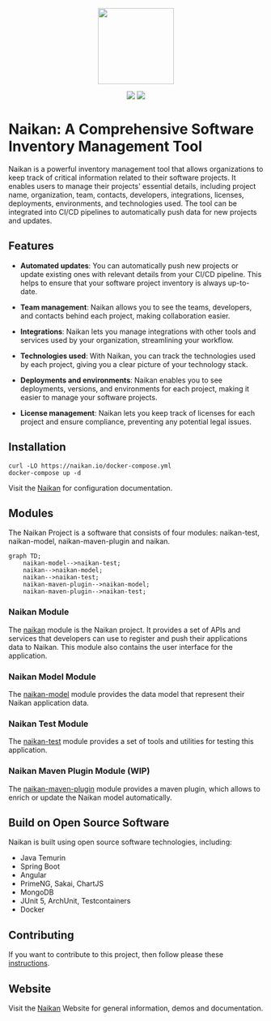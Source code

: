 
<p align="center">
    <img src="https://github.com/enofex/naikan/blob/main/naikan-client/src/assets/layout/images/naikan-dark-large.png"
        height="150">
</p>
<p align="center">
    <img src="https://github.com/enofex/naikan/actions/workflows/maven.yml/badge.svg" /></a>
     <img src="https://img.shields.io/badge/Java%20Version-20-orange" /></a>
</p>

# Naikan: A Comprehensive Software Inventory Management Tool

Naikan is a powerful inventory management tool that allows organizations to keep track of critical information related to their software projects. It enables users to manage their projects' essential details, including project name, organization, team, contacts, developers, integrations, licenses, deployments, environments, and technologies used. The tool can be integrated into CI/CD pipelines to automatically push data for new projects and updates.

## Features

* **Automated updates**: You can automatically push new projects or update existing ones with relevant details from your CI/CD pipeline. This helps to ensure that your software project inventory is always up-to-date.

* **Team management**: Naikan allows you to see the teams, developers, and contacts behind each project, making collaboration easier.

* **Integrations**: Naikan lets you manage integrations with other tools and services used by your organization, streamlining your workflow.

* **Technologies used**: With Naikan, you can track the technologies used by each project, giving you a clear picture of your technology stack.

* **Deployments and environments**: Naikan enables you to see deployments, versions, and environments for each project, making it easier to manage your software projects.

* **License management**: Naikan lets you keep track of licenses for each project and ensure compliance, preventing any potential legal issues.

## Installation

```
curl -LO https://naikan.io/docker-compose.yml
docker-compose up -d
```

Visit the [Naikan](https://naikan.io) for configuration documentation.

## Modules
The Naikan Project is a software that consists of four modules: naikan-test, naikan-model, naikan-maven-plugin and naikan. 

```mermaid
graph TD;
    naikan-model-->naikan-test;
    naikan-->naikan-model;
    naikan-->naikan-test;
    naikan-maven-plugin-->naikan-model;
    naikan-maven-plugin-->naikan-test;
```

### Naikan Module
The [naikan](https://github.com/enofex/naikan) module is the Naikan project. It provides a set of APIs and services that developers can use to register and push their applications data to Naikan. This module also contains the user interface for the application.

### Naikan Model Module
The [naikan-model](https://github.com/enofex/naikan-model) module provides the data model that represent their Naikan application data. 

### Naikan Test Module
The [naikan-test](https://github.com/enofex/naikan-test) module provides a set of tools and utilities for testing this application. 

### Naikan Maven Plugin Module (WIP)
The [naikan-maven-plugin](https://github.com/enofex/naikan-maven-plugin) module provides a maven plugin, which allows to enrich or update the Naikan model automatically.

## Build on Open Source Software

Naikan is built using open source software technologies, including:

* Java Temurin
* Spring Boot
* Angular
* PrimeNG, Sakai, ChartJS
* MongoDB
* JUnit 5, ArchUnit, Testcontainers
* Docker
  
## Contributing

If you want to contribute to this project, then follow please
these [instructions](CONTRIBUTING.md).

## Website

Visit the [Naikan](https://naikan.io) Website for general information, demos and documentation.
